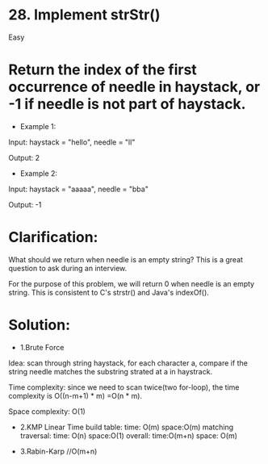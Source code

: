 
# 28. Implement strStr()

 Easy

Return the index of the first occurrence of needle in haystack, or -1 if needle is not part of haystack.
=
* Example 1:

Input: haystack = "hello", needle = "ll"

Output: 2

* Example 2:

Input: haystack = "aaaaa", needle = "bba"

Output: -1


Clarification:
=

What should we return when needle is an empty string? This is a great question to ask during an interview.

For the purpose of this problem, we will return 0 when needle is an empty string. This is consistent to C's strstr() and Java's indexOf().

Solution:
=
* 1.Brute Force

Idea:
scan through string haystack, for each character a, compare if the string needle matches the substring strated at a in haystrack.

Time complexity:
since we need to scan twice(two for-loop), the time complexity is O((n-m+1) * m) =O(n * m).

Space complexity:
O(1)

* 2.KMP
Linear Time
build table: time: O(m) space:O(m)
matching traversal: time: O(n) space:O(1)
overall: time:O(m+n) space: O(m)
 

* 3.Rabin-Karp
//O(m+n)
